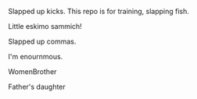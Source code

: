 Slapped up kicks. This repo is for training, slapping fish.

Little eskimo sammich!

Slapped up commas.

I'm enournmous.

WomenBrother

Father's daughter
